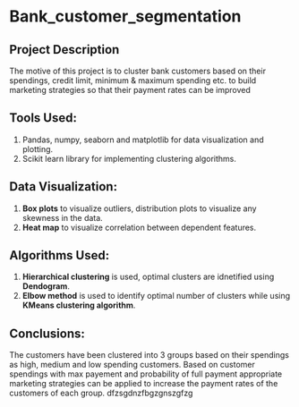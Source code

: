 # Bank_customer_segmentation
## Project Description
The motive of this project is to cluster bank customers based on their spendings, credit limit, minimum & maximum spending etc. to build marketing strategies so that their payment rates can be improved

## Tools Used:
1. Pandas, numpy, seaborn and matplotlib for data visualization and plotting.
2. Scikit learn library for implementing clustering algorithms. 

## Data Visualization:
1. **Box plots** to visualize outliers, distribution plots to visualize any skewness in the data.
2. **Heat map** to visualize correlation between dependent features.

## Algorithms Used:
1. **Hierarchical clustering** is used, optimal clusters are idnetified using **Dendogram**.
2. **Elbow method** is used to identify optimal number of clusters while using **KMeans clustering algorithm**.

## Conclusions:
The customers have been clustered into 3 groups based on their spendings as high, medium and low spending customers. Based on customer spendings with max payement and probability of full payment appropriate marketing strategies can be applied to increase the payment rates of the customers of each group.
dfzsgdnzfbgzgnszgfzg
